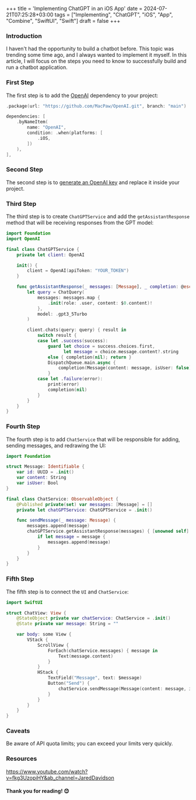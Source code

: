 +++
title = 'Implementing ChatGPT in an iOS App'
date = 2024-07-21T07:25:28+03:00
tags = ["Implementing", "ChatGPT", "iOS", "App", "Combine", "SwiftUI", "Swift"]
draft = false
+++

### Introduction 
I haven't had the opportunity to build a chatbot before. This topic was trending some time ago, and I always wanted to implement it myself. In this article, I will focus on the steps you need to know to successfully build and run a chatbot application.

### First Step
The first step is to add the [OpenAI](https://github.com/MacPaw/OpenAI) dependency to your project:
```swift 
.package(url: "https://github.com/MacPaw/OpenAI.git", branch: "main")
```

```swift
dependencies: [
    .byNameItem(
        name: "OpenAI",
        condition: .when(platforms: [
            .iOS,
        ])
    ),
],
```

### Second Step
The second step is to [generate an OpenAI key](https://platform.openai.com/api-keys) and replace it inside your project.

### Third Step
The third step is to create `ChatGPTService` and add the `getAssistantResponse` method that will be receiving responses from the GPT model:
```swift 
import Foundation
import OpenAI

final class ChatGPTService {
    private let client: OpenAI

    init() {
        client = OpenAI(apiToken: "YOUR_TOKEN")
    }

    func getAssistantResponse(_ messages: [Message], _ completion: @escaping (Message?) -> Void) {
        let query = ChatQuery(
            messages: messages.map {
                .init(role: .user, content: $0.content)!
            },
            model: .gpt3_5Turbo
        )

        client.chats(query: query) { result in
            switch result {
            case let .success(success):
                guard let choice = success.choices.first,
                      let message = choice.message.content?.string
                else { completion(nil); return }
                DispatchQueue.main.async {
                    completion(Message(content: message, isUser: false))
                }
            case let .failure(error):
                print(error)
                completion(nil)
            }
        }
    }
}
```

### Fourth Step 
The fourth step is to add `ChatService` that will be responsible for adding, sending messages, and redrawing the UI:
```swift 
import Foundation

struct Message: Identifiable {
    var id: UUID = .init()
    var content: String
    var isUser: Bool
}

final class ChatService: ObservableObject {
    @Published private(set) var messages: [Message] = []
    private let chatGPTService: ChatGPTService = .init()

    func sendMessage(_ message: Message) {
        messages.append(message)
        chatGPTService.getAssistantResponse(messages) { [unowned self] message in
            if let message = message {
                messages.append(message)
            }
        }
    }
}
```

### Fifth Step 
The fifth step is to connect the `UI` and `ChatService`:
```swift 
import SwiftUI

struct ChatView: View {
    @StateObject private var chatService: ChatService = .init()
    @State private var message: String = ""

    var body: some View {
        VStack {
            ScrollView {
                ForEach(chatService.messages) { message in
                    Text(message.content)
                }
            }
            HStack {
                TextField("Message", text: $message)
                Button("Send") {
                    chatService.sendMessage(Message(content: message, isUser: true))
                }
            }
        }
    }
}
```

### Caveats 
Be aware of API quota limits; you can exceed your limits very quickly.

### Resources
https://www.youtube.com/watch?v=fkg3UzopiHY&ab_channel=JaredDavidson

#### Thank you for reading! 😊
